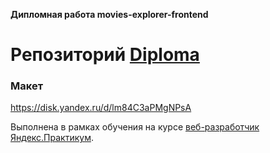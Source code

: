 **Дипломная работа movies-explorer-frontend**
# Репозиторий [Diploma](git@github.com:ivanovanatalya/movies-explorer-frontend.git)

### Макет
https://disk.yandex.ru/d/lm84C3aPMgNPsA 

Выполнена в рамках обучения на курсе [веб-разработчик Яндекс.Практикум](https://practicum.yandex.ru/web/?utm_source=practicum&utm_medium=email&utm_campaign=sendr-597315).
